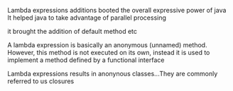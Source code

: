 Lambda expressions additions booted the overall expressive power of java
It helped java to take advantage of parallel processing

it brought the addition of default method etc

A lambda expression is basically an anonymous (unnamed) method. However, this 
method is not executed on its own, instead it is used to implement a method
defined by a functional interface

Lambda expressions results in anonynous classes...They are commonly referred to
us closures